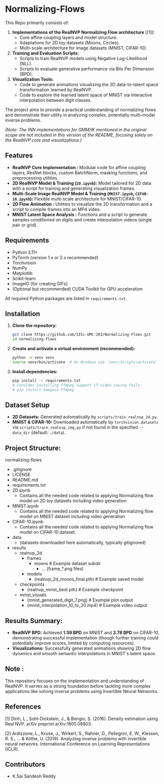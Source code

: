 # Normalizing-Flows
This Repo primarily consists of:

1.  **Implementations of the RealNVP Normalizing Flow architecture** \[[1]\]:
    *   Core affine coupling layers and model structure.
    *   Adaptations for 2D toy datasets (Moons, Circles).
    *   Multi-scale architecture for image datasets (MNIST, CIFAR-10).
2.  **Training and Evaluation Scripts:**
    *   Scripts to train RealNVP models using Negative Log-Likelihood (NLL).
    *   Scripts to evaluate generative performance via Bits Per Dimension (BPD).
3.  **Visualization Tools:**
    *   Code to generate animations visualizing the 2D data-to-latent space transformation learned by RealNVP.
    *   Code to explore the learned latent space of MNIST via interactive interpolation between digit classes.

The project aims to provide a practical understanding of normalizing flows and demonstrate their utility in analyzing complex, potentially multi-modal inverse problems.

*(Note: The INN implementations for GMM/IK mentioned in the original scope are not included in this version of the README, focusing solely on the RealNVP core and visualizations.)*

## Features

*   **RealNVP Core Implementation :** Modular code for affine coupling layers, ResNet blocks, custom BatchNorm, masking functions, and preprocessing utilities.
*   **2D RealNVP Model & Training (`2D.ipynb`):** Model tailored for 2D data with a script for training and generating visualization frames.
*   **Multi-Scale Image RealNVP Model & Training (`MNIST.ipynb`, `CIFAR-10.ipynb`):** Flexible multi-scale architecture for MNIST/CIFAR-10.
*   **2D Flow Animation :** Utilities to visualize the 2D transformation and a script to compile frames into an MP4 video.
*   **MNIST Latent Space Analysis :** Functions and a script to generate samples conditioned on digits and create interpolation videos (single pair or grid).


## Requirements

*   Python 3.11+
*   PyTorch (version 1.x or 2.x recommended)
*   Torchvision
*   NumPy
*   Matplotlib
*   Scikit-learn
*   ImageIO (for creating GIFs)
*   (Optional but recommended) CUDA Toolkit for GPU acceleration

All required Python packages are listed in `requirements.txt`.

## Installation

1.  **Clone the repository:**
    ```bash
    git clone https://github.com/IISc-UMC-203/Normalizing-Flows.git
    cd normalizing-flows
    ```

2.  **Create and activate a virtual environment (recommended):**
    ```bash
    python -m venv venv
    source venv/bin/activate  # On Windows use `venv\Scripts\activate`
    ```

3.  **Install dependencies:**
    ```bash
    pip install -r requirements.txt
    # Consider installing ffmpeg support if video saving fails
    # pip install imageio-ffmpeg
    ```

## Dataset Setup

*   **2D Datasets:** Generated automatically by `scripts/train_realnvp_2d.py`.
*   **MNIST & CIFAR-10:** Downloaded automatically by `torchvision.datasets` via `scripts/train_realnvp_img.py` if not found in the specified `--data_dir` (default: `./data`).

## Project Structure:

normalizing-flows
  - .gitignore
  - LICENSE
  - README.md
  - requirements.txt
  - 2D.ipynb
      -  Contains all the needed code related to applying Normalizing flow model on 2D toy datasets including video generation
  - MNIST.ipynb
      - Contains all the needed code related to applying Normalizing flow model on MNIST dataset including video generation
  - CIFAR-10.ipynb
      -  Contains all the needed code related to applying Normalizing flow model on CIFAR-10 dataset.
  - data
      - (datasets downloaded here automatically, typically gitignored)
  - results
      - realnvp_2d
          - frames
              - moons         # Example dataset subdir
                  - ... (frame_*.png files)
          - models
              - (realnvp_2d_moons_final.pth) # Example saved model
      - checkpoints
          - (realnvp_mnist_best.pth)       # Example checkpoint
      - mnist_visuals
          - (mnist_generated_digit_7.png)  # Example plot output
          - (mnist_interpolation_10_to_20.mp4) # Example video output


## Results Summary: 

*   **RealNVP BPD:** Achieved **1.59 BPD** on MNIST and **3.78 BPD** on CIFAR-10, demonstrating successful implementation (though further training could potentially improve scores, limited by computing resources).
*   **Visualizations:** Successfully generated animations showing 2D flow dynamics and smooth semantic interpolations in MNIST's latent space.

## Note : 

This repository focuses on the implementation and understanding of RealNVP. It serves as a strong foundation before tackling more complex applications like solving inverse problems using Invertible Neural Networks.
## References

[1] Dinh, L., Sohl-Dickstein, J., & Bengio, S. (2016). Density estimation using Real NVP. arXiv preprint arXiv:1605.08803.

[2] Ardizzone, L., Kruse, J., Wirkert, S., Rahner, D., Pellegrini, E. W., Klessen, R. S., ... & Köthe, U. (2019). Analyzing inverse problems with invertible neural networks. International Conference on Learning Representations (ICLR).

## Contributors

* K.Sai Sandesh Reddy 
